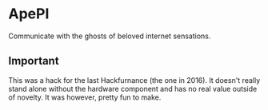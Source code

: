 # ApePI
Communicate with the ghosts of beloved internet sensations. 

## Important
This was a hack for the last Hackfurnance (the one in 2016). It doesn't really stand alone without the hardware component and has no real value outside of novelty. It was however, pretty fun to make.
